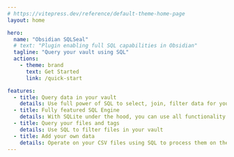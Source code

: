 ```yaml
---
# https://vitepress.dev/reference/default-theme-home-page
layout: home

hero:
  name: "Obsidian SQLSeal"
  # text: "Plugin enabling full SQL capabilities in Obsidian"
  tagline: "Query your vault using SQL"
  actions:
    - theme: brand
      text: Get Started
      link: /quick-start

features:
  - title: Query data in your vault
    details: Use full power of SQL to select, join, filter data for your liking
  - title: Fully featured SQL Engine
    details: With SQLite under the hood, you can use all functionality of the database
  - title: Query your files and tags
    details: Use SQL to filter files in your vault
  - title: Add your own data
    details: Operate on your CSV files using SQL to process them on the go
---
```


